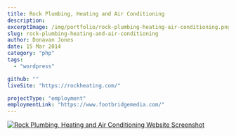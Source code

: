 ```yaml
---
title: Rock Plumbing, Heating and Air Conditioning
description:
excerptImage: /img/portfolio/rock-plumbing-heating-air-conditioning.png
slug: rock-plumbing-heating-and-air-conditioning
author: Donavan Jones
date: 15 Mar 2014
category: "php"
tags:
  - "wordpress"

github: ""
liveSite: "https://rockheating.com/"

projectType: "employment"
employmentLink: "https://www.footbridgemedia.com/"
---
```


<a href="https://rockheating.com/" target="_blank" rel="noopener noreferrer">
  <img src="/img/portfolio/rock-plumbing-heating-air-conditioning-full.png" alt="Rock Plumbing, Heating and Air Conditioning Website Screenshot" />
</a>
